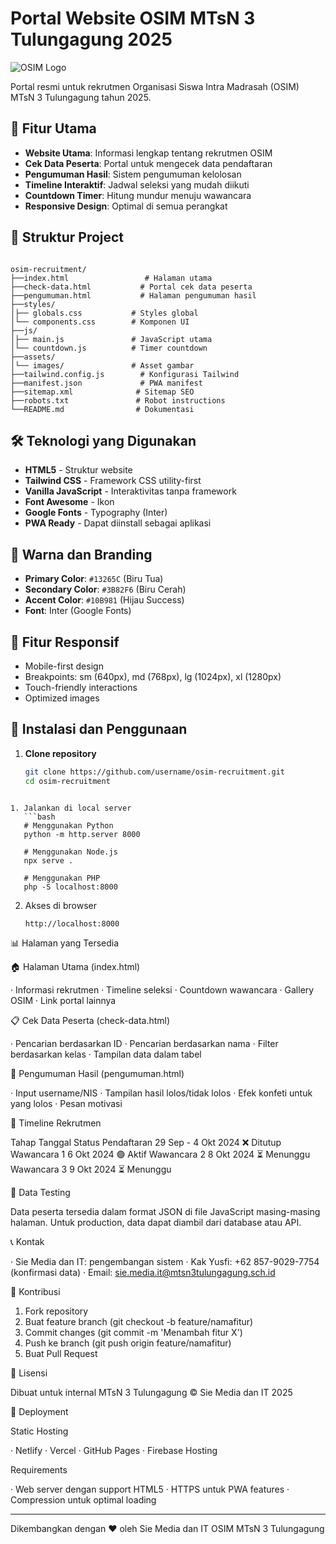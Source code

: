 # Portal Website OSIM MTsN 3 Tulungagung 2025

![OSIM Logo](https://osim.madsanega.web.id/assets/og-image.png)

Portal resmi untuk rekrutmen Organisasi Siswa Intra Madrasah (OSIM) MTsN 3 Tulungagung tahun 2025.

## 🚀 Fitur Utama

- **Website Utama**: Informasi lengkap tentang rekrutmen OSIM
- **Cek Data Peserta**: Portal untuk mengecek data pendaftaran
- **Pengumuman Hasil**: Sistem pengumuman kelolosan
- **Timeline Interaktif**: Jadwal seleksi yang mudah diikuti
- **Countdown Timer**: Hitung mundur menuju wawancara
- **Responsive Design**: Optimal di semua perangkat

## 📁 Struktur Project

```

osim-recruitment/
├──index.html                 # Halaman utama
├──check-data.html           # Portal cek data peserta
├──pengumuman.html           # Halaman pengumuman hasil
├──styles/
│├── globals.css           # Styles global
│└── components.css        # Komponen UI
├──js/
│├── main.js               # JavaScript utama
│└── countdown.js          # Timer countdown
├──assets/
│└── images/               # Asset gambar
├──tailwind.config.js        # Konfigurasi Tailwind
├──manifest.json             # PWA manifest
├──sitemap.xml              # Sitemap SEO
├──robots.txt               # Robot instructions
└──README.md                # Dokumentasi

```

## 🛠️ Teknologi yang Digunakan

- **HTML5** - Struktur website
- **Tailwind CSS** - Framework CSS utility-first
- **Vanilla JavaScript** - Interaktivitas tanpa framework
- **Font Awesome** - Ikon
- **Google Fonts** - Typography (Inter)
- **PWA Ready** - Dapat diinstall sebagai aplikasi

## 🎨 Warna dan Branding

- **Primary Color**: `#13265C` (Biru Tua)
- **Secondary Color**: `#3B82F6` (Biru Cerah)
- **Accent Color**: `#10B981` (Hijau Success)
- **Font**: Inter (Google Fonts)

## 📱 Fitur Responsif

- Mobile-first design
- Breakpoints: sm (640px), md (768px), lg (1024px), xl (1280px)
- Touch-friendly interactions
- Optimized images

## 🔧 Instalasi dan Penggunaan

1. **Clone repository**
   ```bash
   git clone https://github.com/username/osim-recruitment.git
   cd osim-recruitment
```

1. Jalankan di local server
   ```bash
   # Menggunakan Python
   python -m http.server 8000
   
   # Menggunakan Node.js
   npx serve .
   
   # Menggunakan PHP
   php -S localhost:8000
   ```
2. Akses di browser
   ```
   http://localhost:8000
   ```

📊 Halaman yang Tersedia

🏠 Halaman Utama (index.html)

· Informasi rekrutmen
· Timeline seleksi
· Countdown wawancara
· Gallery OSIM
· Link portal lainnya

📋 Cek Data Peserta (check-data.html)

· Pencarian berdasarkan ID
· Pencarian berdasarkan nama
· Filter berdasarkan kelas
· Tampilan data dalam tabel

📢 Pengumuman Hasil (pengumuman.html)

· Input username/NIS
· Tampilan hasil lolos/tidak lolos
· Efek konfeti untuk yang lolos
· Pesan motivasi

🎯 Timeline Rekrutmen

Tahap Tanggal Status
Pendaftaran 29 Sep - 4 Okt 2024 ❌ Ditutup
Wawancara 1 6 Okt 2024 🟢 Aktif
Wawancara 2 8 Okt 2024 ⏳ Menunggu
Wawancara 3 9 Okt 2024 ⏳ Menunggu

🔐 Data Testing

Data peserta tersedia dalam format JSON di file JavaScript masing-masing halaman. Untuk production, data dapat diambil dari database atau API.

📞 Kontak

· Sie Media dan IT: pengembangan sistem
· Kak Yusfi: +62 857-9029-7754 (konfirmasi data)
· Email: sie.media.it@mtsn3tulungagung.sch.id

🤝 Kontribusi

1. Fork repository
2. Buat feature branch (git checkout -b feature/namafitur)
3. Commit changes (git commit -m 'Menambah fitur X')
4. Push ke branch (git push origin feature/namafitur)
5. Buat Pull Request

📄 Lisensi

Dibuat untuk internal MTsN 3 Tulungagung © Sie Media dan IT 2025

🚀 Deployment

Static Hosting

· Netlify
· Vercel
· GitHub Pages
· Firebase Hosting

Requirements

· Web server dengan support HTML5
· HTTPS untuk PWA features
· Compression untuk optimal loading

---

Dikembangkan dengan ❤️ oleh Sie Media dan IT OSIM MTsN 3 Tulungagung

```
